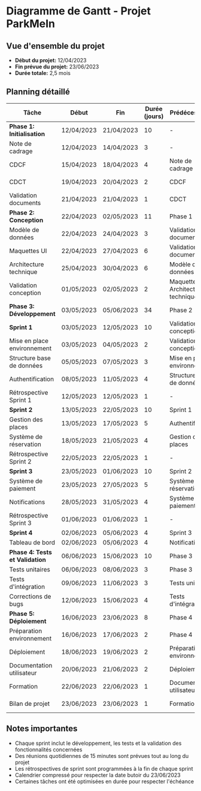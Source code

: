 # Diagramme de Gantt - Projet ParkMeIn

## Vue d'ensemble du projet
- **Début du projet:** 12/04/2023
- **Fin prévue du projet:** 23/06/2023
- **Durée totale:** 2,5 mois

## Planning détaillé

| Tâche | Début | Fin | Durée (jours) | Prédécesseurs | Responsable |
|-------|-------|-----|---------------|---------------|-------------|
| **Phase 1: Initialisation** | 12/04/2023 | 21/04/2023 | 10 | - | - |
| Note de cadrage | 12/04/2023 | 14/04/2023 | 3 | - | Chef de projet |
| CDCF | 15/04/2023 | 18/04/2023 | 4 | Note de cadrage | Chef de projet |
| CDCT | 19/04/2023 | 20/04/2023 | 2 | CDCF | Développeur Backend |
| Validation documents | 21/04/2023 | 21/04/2023 | 1 | CDCT | Client |
| **Phase 2: Conception** | 22/04/2023 | 02/05/2023 | 11 | Phase 1 | - |
| Modèle de données | 22/04/2023 | 24/04/2023 | 3 | Validation documents | Développeur Backend |
| Maquettes UI | 22/04/2023 | 27/04/2023 | 6 | Validation documents | UI Designer |
| Architecture technique | 25/04/2023 | 30/04/2023 | 6 | Modèle de données | Développeur Backend |
| Validation conception | 01/05/2023 | 02/05/2023 | 2 | Maquettes UI, Architecture technique | Chef de projet |
| **Phase 3: Développement** | 03/05/2023 | 05/06/2023 | 34 | Phase 2 | - |
| **Sprint 1** | 03/05/2023 | 12/05/2023 | 10 | Validation conception | - |
| Mise en place environnement | 03/05/2023 | 04/05/2023 | 2 | Validation conception | Développeurs |
| Structure base de données | 05/05/2023 | 07/05/2023 | 3 | Mise en place environnement | Développeur Backend |
| Authentification | 08/05/2023 | 11/05/2023 | 4 | Structure base de données | Développeurs |
| Rétrospective Sprint 1 | 12/05/2023 | 12/05/2023 | 1 | - | Équipe |
| **Sprint 2** | 13/05/2023 | 22/05/2023 | 10 | Sprint 1 | - |
| Gestion des places | 13/05/2023 | 17/05/2023 | 5 | Authentification | Développeurs |
| Système de réservation | 18/05/2023 | 21/05/2023 | 4 | Gestion des places | Développeurs |
| Rétrospective Sprint 2 | 22/05/2023 | 22/05/2023 | 1 | - | Équipe |
| **Sprint 3** | 23/05/2023 | 01/06/2023 | 10 | Sprint 2 | - |
| Système de paiement | 23/05/2023 | 27/05/2023 | 5 | Système de réservation | Développeurs |
| Notifications | 28/05/2023 | 31/05/2023 | 4 | Système de paiement | Développeurs |
| Rétrospective Sprint 3 | 01/06/2023 | 01/06/2023 | 1 | - | Équipe |
| **Sprint 4** | 02/06/2023 | 05/06/2023 | 4 | Sprint 3 | - |
| Tableau de bord | 02/06/2023 | 05/06/2023 | 4 | Notifications | Développeurs |
| **Phase 4: Tests et Validation** | 06/06/2023 | 15/06/2023 | 10 | Phase 3 | - |
| Tests unitaires | 06/06/2023 | 08/06/2023 | 3 | Phase 3 | Testeurs |
| Tests d'intégration | 09/06/2023 | 11/06/2023 | 3 | Tests unitaires | Testeurs |
| Corrections de bugs | 12/06/2023 | 15/06/2023 | 4 | Tests d'intégration | Développeurs |
| **Phase 5: Déploiement** | 16/06/2023 | 23/06/2023 | 8 | Phase 4 | - |
| Préparation environnement | 16/06/2023 | 17/06/2023 | 2 | Phase 4 | Développeur Backend |
| Déploiement | 18/06/2023 | 19/06/2023 | 2 | Préparation environnement | Développeur Backend |
| Documentation utilisateur | 20/06/2023 | 21/06/2023 | 2 | Déploiement | Chef de projet |
| Formation | 22/06/2023 | 22/06/2023 | 1 | Documentation utilisateur | Chef de projet |
| Bilan de projet | 23/06/2023 | 23/06/2023 | 1 | Formation | Chef de projet |

## Notes importantes
- Chaque sprint inclut le développement, les tests et la validation des fonctionnalités concernées
- Des réunions quotidiennes de 15 minutes sont prévues tout au long du projet
- Les rétrospectives de sprint sont programmées à la fin de chaque sprint
- Calendrier compressé pour respecter la date butoir du 23/06/2023
- Certaines tâches ont été optimisées en durée pour respecter l'échéance
